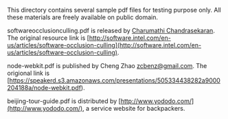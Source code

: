 This directory contains several sample pdf files for testing purpose only. All these materials are freely available on public domain.

softwareocclusionculling.pdf is released by [Charumathi Chandrasekaran](http://software.intel.com/en-us/user/213233). The original resource link is [http://software.intel.com/en-us/articles/software-occlusion-culling](http://software.intel.com/en-us/articles/software-occlusion-culling).

node-webkit.pdf is published by Cheng Zhao <zcbenz@gmail.com>. The origional link is [https://speakerd.s3.amazonaws.com/presentations/505334438282a9000204188a/node-webkit.pdf).

beijing-tour-guide.pdf is distributed by [http://www.yododo.com/](http://www.yododo.com/), a service website for backpackers.